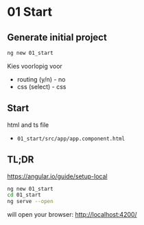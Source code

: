 # 01 Start

## Generate initial project

```bash
ng new 01_start
```

Kies voorlopig voor

- routing (y/n) - no
- css (select) - css

## Start

html and ts file

- `01_start/src/app/app.component.html`

## TL;DR

https://angular.io/guide/setup-local

```bash
ng new 01_start
cd 01_start
ng serve --open
```

will open your browser: [http://localhost:4200/](http://localhost:4200/)
